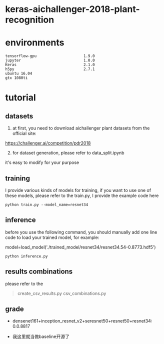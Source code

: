 # keras-aichallenger-2018-plant-recognition

# environments

```
tensorflow-gpu                     1.9.0 
jupyter                            1.0.0 
Keras                              2.1.0
h5py                               2.7.1
ubuntu 16.04
gtx 1080ti
```
# tutorial

## datasets

1. at first, you need to download aichallenger plant datasets from the official site:

https://challenger.ai/competition/pdr2018

2. for dataset generation, please refer to data_split.ipynb

it's easy to modify for your purpose


## training

I provide various kinds of models for training, if you want to use one of these models, please refer to the train.py, I provide the example code here
```
python train.py --model_name=resnet34
```
## inference
before you use the following command, you should manually add one line code to load your trained model, for example:

model=load_model('./trained_model/resnet34/resnet34.54-0.8773.hdf5')

```
python inference.py
```
## results combinations
please refer to the 
> create_csv_results.py
> csv_combinations.py

## grade 
- densenet161+inception_resnet_v2+seresnet50+resnet50+resnet34: 0.0.8817

- 我这里就当做baseline开源了
